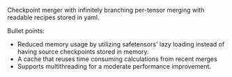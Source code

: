 Checkpoint merger with infinitely branching per-tensor merging with readable recipes stored in yaml.

Bullet points:
- Reduced memory usage by utilizing safetensors' lazy loading instead of having source checkpoints stored in memory.
- A cache that reuses time consuming calculations from recent merges
- Supports multithreading for a moderate performance improvement.